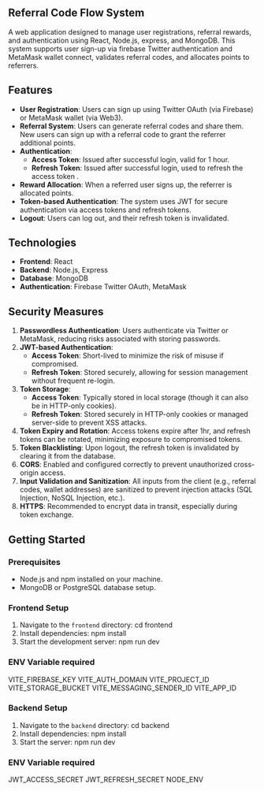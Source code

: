 ## Referral Code Flow System

A web application designed to manage user registrations, referral rewards, and authentication using React, Node.js, express, and MongoDB. This system supports user sign-up via firebase Twitter authentication and MetaMask wallet connect, validates referral codes, and allocates points to referrers.
## Features
-   **User Registration**: Users can sign up using Twitter OAuth (via Firebase) or MetaMask wallet (via Web3).
-   **Referral System**: Users can generate referral codes and share them. New users can sign up with a referral code to grant the referrer additional points.
-   **Authentication**:
    -   **Access Token**: Issued after successful login, valid for 1 hour.
    -   **Refresh Token**: Issued after successful login, used to refresh the access token .
-   **Reward Allocation**: When a referred user signs up, the referrer is allocated points.
-   **Token-based Authentication**: The system uses JWT for secure authentication via access tokens and refresh tokens.
-   **Logout**: Users can log out, and their refresh token is invalidated.

## Technologies
-   **Frontend**: React
-   **Backend**: Node.js, Express
-   **Database**: MongoDB 
-   **Authentication**: Firebase Twitter OAuth, MetaMask 
## Security Measures
1.  **Passwordless Authentication**: Users authenticate via Twitter or MetaMask, reducing risks associated with storing passwords.
2.  **JWT-based Authentication**:
    -   **Access Token**: Short-lived to minimize the risk of misuse if compromised.
    -   **Refresh Token**: Stored securely, allowing for session management without frequent re-login.
3.  **Token Storage**:
    -   **Access Token**: Typically stored in local storage (though it can also be in HTTP-only cookies).
    -   **Refresh Token**: Stored securely in HTTP-only cookies or managed server-side to prevent XSS attacks.
4.  **Token Expiry and Rotation**: Access tokens expire after 1hr, and refresh tokens can be rotated, minimizing exposure to compromised tokens.
5.  **Token Blacklisting**: Upon logout, the refresh token is invalidated by clearing it from the database.
6.  **CORS**: Enabled and configured correctly to prevent unauthorized cross-origin access.
7.  **Input Validation and Sanitization**: All inputs from the client (e.g., referral codes, wallet addresses) are sanitized to prevent injection attacks (SQL Injection, NoSQL Injection, etc.).
8.  **HTTPS**: Recommended to encrypt data in transit, especially during token exchange.
## Getting Started
### Prerequisites
-   Node.js and npm installed on your machine.
-   MongoDB or PostgreSQL database setup.

### Frontend Setup
1.  Navigate to the  `frontend`  directory:
    cd frontend   
2.  Install dependencies:
    npm install 
3.  Start the development server:
    npm run dev
 ### ENV Variable required
VITE_FIREBASE_KEY
VITE_AUTH_DOMAIN
VITE_PROJECT_ID
VITE_STORAGE_BUCKET
VITE_MESSAGING_SENDER_ID
VITE_APP_ID
### Backend Setup
1.  Navigate to the  `backend`  directory:
    cd backend 
2.  Install dependencies:
    npm install
3.  Start the server:
    npm run dev
  ### ENV Variable required
JWT_ACCESS_SECRET
JWT_REFRESH_SECRET
NODE_ENV
